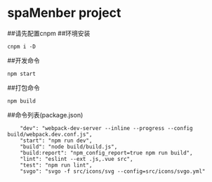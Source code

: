 # spaMenber project
##请先配置cnpm
##环境安装
```
cnpm i -D
```
##开发命令
```
npm start
```
##打包命令
```
npm build
```
##命令列表(package.json)
```
    "dev": "webpack-dev-server --inline --progress --config build/webpack.dev.conf.js",
    "start": "npm run dev",
    "build": "node build/build.js",
    "build:report": "npm_config_report=true npm run build",
    "lint": "eslint --ext .js,.vue src",
    "test": "npm run lint",
    "svgo": "svgo -f src/icons/svg --config=src/icons/svgo.yml"
```
